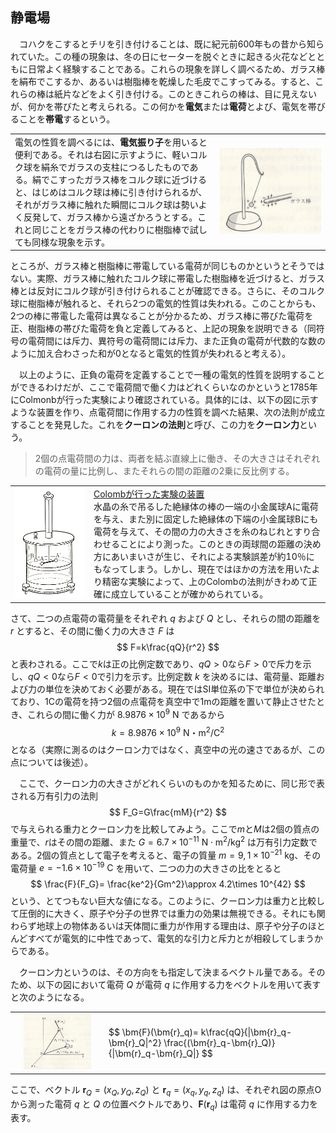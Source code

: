
## 静電場

　コハクをこするとチリを引き付けることは、既に紀元前600年もの昔から知られていた。この種の現象は、冬の日にセーターを脱ぐときに起きる火花などとともに日常よく経験することである。これらの現象を詳しく調べるため、ガラス棒を絹布でこするか、あるいは樹脂棒を乾燥した毛皮でこすってみる。すると、これらの棒は紙片などをよく引き付ける。このときこれらの棒は、目に見えないが、何かを帯びたと考えられる。この何かを**電気**または**電荷**とよび、電気を帯びることを**帯電**するという。

<table>
<tr><td>
    電気の性質を調べるには、<b>電気振り子</b>を用いると便利である。それは右図に示すように、軽いコルク球を絹糸でガラスの支柱につるしたものである。絹でこすったガラス棒をコルク球に近づけると、はじめはコルク球は棒に引き付けられるが、それがガラス棒に触れた瞬間にコルク球は勢いよく反発して、ガラス棒から遠ざかろうとする。これと同じことをガラス棒の代わりに樹脂棒で試しても同様な現象を示す。
</td>
<td width="35%">
    <img src="images/static_electricity.png">
</td></tr>
</table>

ところが、ガラス棒と樹脂棒に帯電している電荷が同じものかというとそうではない。実際、ガラス棒に触れたコルク球に帯電した樹脂棒を近づけると、ガラス棒とは反対にコルク球が引き付けられることが確認できる。さらに、そのコルク球に樹脂棒が触れると、それら2つの電気的性質は失われる。このことからも、2つの棒に帯電した電荷は異なることが分かるため、ガラス棒に帯びた電荷を正、樹脂棒の帯びた電荷を負と定義してみると、上記の現象を説明できる（同符号の電荷間には斥力、異符号の電荷間には斥力、また正負の電荷が代数的な数のように加え合わさった和が0となると電気的性質が失われると考える）。

　以上のように、正負の電荷を定義することで一種の電気的性質を説明することができるわけだが、ここで電荷間で働く力はどれくらいなのかというと1785年にColmonbが行った実験により確認されている。具体的には、以下の図に示すような装置を作り、点電荷間に作用する力の性質を調べた結果、次の法則が成立することを発見した。これを**クーロンの法則**と呼び、この力を**クーロン力**という。

> 2個の点電荷間の力は、両者を結ぶ直線上に働き、その大きさはそれぞれの電荷の量に比例し、またそれらの間の距離の2乗に反比例する。

<table>
<tr><td width="25%">
    <img src="images/colmonb_experiment.png">
</td>
<td>
    <u>Colombが行った実験の装置</u><br>
    水晶の糸で吊るした絶縁体の棒の一端の小金属球Aに電荷を与え、また別に固定した絶縁体の下端の小金属球Bにも電荷を与えて、その間の力の大きさを糸のねじれとすり合わせることにより測った。このときの両球間の距離の決め方にあいまいさが生じ、それによる実験誤差が約10％にもなってしまう。しかし、現在ではほかの方法を用いたより精密な実験によって、上のColombの法則がきわめて正確に成立していることが確かめられている。
</td></tr>
</table>

さて、二つの点電荷の電荷量をそれぞれ $q$ および $Q$ とし、それらの間の距離を $r$ とすると、その間に働く力の大きさ $F$ は
$$
    F=k\frac{qQ}{r^2}
$$
と表わされる。ここで$k$は正の比例定数であり、$qQ>0$なら$F>0$で斥力を示し、$qQ<0$なら$F<0$で引力を示す。比例定数 $k$ を決めるには、電荷量、距離および力の単位を決めておく必要がある。現在ではSI単位系の下で単位が決められており、1Cの電荷を持つ2個の点電荷を真空中で1mの距離を置いて静止させたとき、これらの間に働く力が $8.9876\times 10^9\ \mathrm{N}$ であるから
$$
    k=8.9876\times 10^9\ 
    \mathrm{N・m^2/C^2}
$$
となる（実際に測るのはクーロン力ではなく、真空中の光の速さであるが、この点については後述）。

　ここで、クーロン力の大きさがどれくらいのものかを知るために、同じ形で表される万有引力の法則
$$
    F_G=G\frac{mM}{r^2}
$$
で与えられる重力とクーロン力を比較してみよう。ここで$m$と$M$は2個の質点の重量で、$r$はその間の距離、また $G=6.7\times 10^{-11}\ \mathrm{N\cdot m^2/kg^2}$ は万有引力定数である。2個の質点として電子を考えると、電子の質量 $m=9,1\times 10^{-21}\ \mathrm{kg}$、その電荷量 $e=-1.6\times 10^{-19}\ \mathrm{C}$ を用いて、二つの力の大きさの比をとると
$$
    \frac{F}{F_G}=
    \frac{ke^2}{Gm^2}\approx
    4.2\times 10^{42}
$$
という、とてつもない巨大な値になる。このように、クーロン力は重力と比較して圧倒的に大きく、原子や分子の世界では重力の効果は無視できる。それにも関わらず地球上の物体あるいは天体間に重力が作用する理由は、原子や分子のほとんどすべてが電気的に中性であって、電気的な引力と斥力とが相殺してしまうからである。

　クーロン力というのは、その方向をも指定して決まるベクトル量である。そのため、以下の図において電荷 $Q$ が電荷 $q$ に作用する力をベクトルを用いて表すと次のようになる。

<table>
<tr><td align="center">
    <img width="80%" 
    src="images/colomb_force.png">
</td>
<td>
    $$
    \bm{F}(\bm{r}_q)=
    k\frac{qQ}{|\bm{r}_q-\bm{r}_Q|^2}
    \frac{(\bm{r}_q-\bm{r}_Q)}{|\bm{r}_q-\bm{r}_Q|}
    $$
</td></tr>
</table>

ここで、ベクトル $\bm{r}_Q=(x_Q,y_Q,z_Q)$ と $\bm{r}_q=(x_q,y_q,z_q)$ は、それぞれ図の原点Oから測った電荷 $q$ と $Q$ の位置ベクトルであり、$\bm{F}(\bm{r}_q)$ は電荷 $q$ に作用する力を表す。